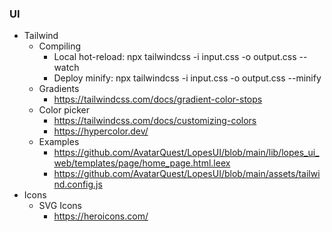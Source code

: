 ### UI

- Tailwind
  - Compiling
    - Local hot-reload: npx tailwindcss -i input.css -o output.css --watch
    - Deploy minify: npx tailwindcss -i input.css -o output.css --minify
  - Gradients
    - https://tailwindcss.com/docs/gradient-color-stops
  - Color picker
    - https://tailwindcss.com/docs/customizing-colors
    - https://hypercolor.dev/
  - Examples
    - https://github.com/AvatarQuest/LopesUI/blob/main/lib/lopes_ui_web/templates/page/home_page.html.leex
    - https://github.com/AvatarQuest/LopesUI/blob/main/assets/tailwind.config.js
- Icons
  - SVG Icons
    - https://heroicons.com/
